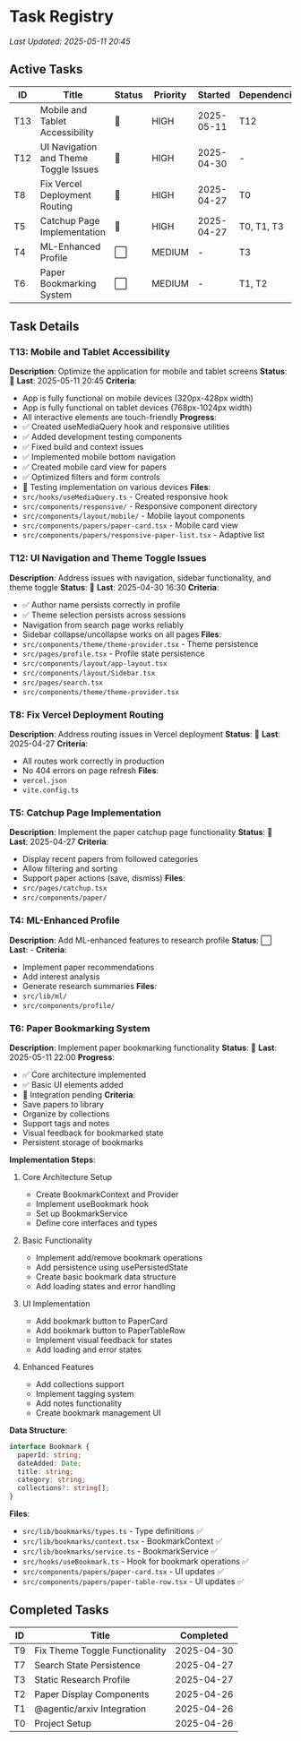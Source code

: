 # Task Registry
*Last Updated: 2025-05-11 20:45*

## Active Tasks
| ID | Title | Status | Priority | Started | Dependencies |
|----|-------|--------|----------|---------|--------------|
| T13 | Mobile and Tablet Accessibility | 🔄 | HIGH | 2025-05-11 | T12 |
| T12 | UI Navigation and Theme Toggle Issues | 🔄 | HIGH | 2025-04-30 | - |
| T8 | Fix Vercel Deployment Routing | 🔄 | HIGH | 2025-04-27 | T0 |
| T5 | Catchup Page Implementation | 🔄 | HIGH | 2025-04-27 | T0, T1, T3 |
| T4 | ML-Enhanced Profile | ⬜ | MEDIUM | - | T3 |
| T6 | Paper Bookmarking System | ⬜ | MEDIUM | - | T1, T2 |

## Task Details
### T13: Mobile and Tablet Accessibility
**Description**: Optimize the application for mobile and tablet screens
**Status**: 🔄 **Last**: 2025-05-11 20:45
**Criteria**: 
- App is fully functional on mobile devices (320px-428px width)
- App is fully functional on tablet devices (768px-1024px width)
- All interactive elements are touch-friendly
**Progress**:
- ✅ Created useMediaQuery hook and responsive utilities
- ✅ Added development testing components
- ✅ Fixed build and context issues
- ✅ Implemented mobile bottom navigation
- ✅ Created mobile card view for papers
- ✅ Optimized filters and form controls
- 🔄 Testing implementation on various devices
**Files**: 
- `src/hooks/useMediaQuery.ts` - Created responsive hook
- `src/components/responsive/` - Responsive component directory
- `src/components/layout/mobile/` - Mobile layout components
- `src/components/papers/paper-card.tsx` - Mobile card view
- `src/components/papers/responsive-paper-list.tsx` - Adaptive list

### T12: UI Navigation and Theme Toggle Issues
**Description**: Address issues with navigation, sidebar functionality, and theme toggle
**Status**: 🔄 **Last**: 2025-04-30 16:30
**Criteria**: 
- ✅ Author name persists correctly in profile
- ✅ Theme selection persists across sessions
- Navigation from search page works reliably
- Sidebar collapse/uncollapse works on all pages
**Files**: 
- `src/components/theme/theme-provider.tsx` - Theme persistence
- `src/pages/profile.tsx` - Profile state persistence
- `src/components/layout/app-layout.tsx`
- `src/components/layout/Sidebar.tsx`
- `src/pages/search.tsx`
- `src/components/theme/theme-provider.tsx`

### T8: Fix Vercel Deployment Routing
**Description**: Address routing issues in Vercel deployment
**Status**: 🔄 **Last**: 2025-04-27
**Criteria**:
- All routes work correctly in production
- No 404 errors on page refresh
**Files**:
- `vercel.json`
- `vite.config.ts`

### T5: Catchup Page Implementation
**Description**: Implement the paper catchup page functionality
**Status**: 🔄 **Last**: 2025-04-27
**Criteria**:
- Display recent papers from followed categories
- Allow filtering and sorting
- Support paper actions (save, dismiss)
**Files**:
- `src/pages/catchup.tsx`
- `src/components/paper/`

### T4: ML-Enhanced Profile
**Description**: Add ML-enhanced features to research profile
**Status**: ⬜ **Last**: -
**Criteria**:
- Implement paper recommendations
- Add interest analysis
- Generate research summaries
**Files**:
- `src/lib/ml/`
- `src/components/profile/`

### T6: Paper Bookmarking System
**Description**: Implement paper bookmarking functionality
**Status**: 🔄 **Last**: 2025-05-11 22:00
**Progress**:
- ✅ Core architecture implemented
- ✅ Basic UI elements added
- 🔄 Integration pending
**Criteria**:
- Save papers to library
- Organize by collections
- Support tags and notes
- Visual feedback for bookmarked state
- Persistent storage of bookmarks

**Implementation Steps**:
1. Core Architecture Setup
   - Create BookmarkContext and Provider
   - Implement useBookmark hook
   - Set up BookmarkService
   - Define core interfaces and types

2. Basic Functionality
   - Implement add/remove bookmark operations
   - Add persistence using usePersistedState
   - Create basic bookmark data structure
   - Add loading states and error handling

3. UI Implementation
   - Add bookmark button to PaperCard
   - Add bookmark button to PaperTableRow
   - Implement visual feedback for states
   - Add loading and error states

4. Enhanced Features
   - Add collections support
   - Implement tagging system
   - Add notes functionality
   - Create bookmark management UI

**Data Structure**:
```typescript
interface Bookmark {
  paperId: string;
  dateAdded: Date;
  title: string;
  category: string;
  collections?: string[];
}
```

**Files**:
- `src/lib/bookmarks/types.ts` - Type definitions ✅
- `src/lib/bookmarks/context.tsx` - BookmarkContext ✅
- `src/lib/bookmarks/service.ts` - BookmarkService ✅
- `src/hooks/useBookmark.ts` - Hook for bookmark operations ✅
- `src/components/papers/paper-card.tsx` - UI updates ✅
- `src/components/papers/paper-table-row.tsx` - UI updates ✅

## Completed Tasks
| ID | Title | Completed |
|----|-------|-----------|
| T9 | Fix Theme Toggle Functionality | 2025-04-30 |
| T7 | Search State Persistence | 2025-04-27 |
| T3 | Static Research Profile | 2025-04-27 |
| T2 | Paper Display Components | 2025-04-26 |
| T1 | @agentic/arxiv Integration | 2025-04-26 |
| T0 | Project Setup | 2025-04-26 |